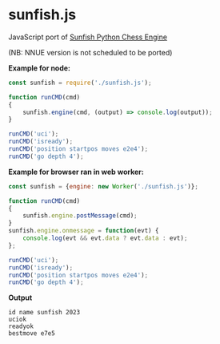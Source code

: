# sunfish.js

JavaScript port of [Sunfish Python Chess Engine](https://github.com/thomasahle/sunfish)

(NB: NNUE version is not scheduled to be ported)

**Example for node:**

```javascript
const sunfish = require('./sunfish.js');

function runCMD(cmd)
{
    sunfish.engine(cmd, (output) => console.log(output));
}

runCMD('uci');
runCMD('isready');
runCMD('position startpos moves e2e4');
runCMD('go depth 4');
```

**Example for browser ran in web worker:**

```javascript
const sunfish = {engine: new Worker('./sunfish.js')};

function runCMD(cmd)
{
    sunfish.engine.postMessage(cmd);
}
sunfish.engine.onmessage = function(evt) {
    console.log(evt && evt.data ? evt.data : evt);
};

runCMD('uci');
runCMD('isready');
runCMD('position startpos moves e2e4');
runCMD('go depth 4');
```

**Output**

```text
id name sunfish 2023
uciok
readyok
bestmove e7e5
```